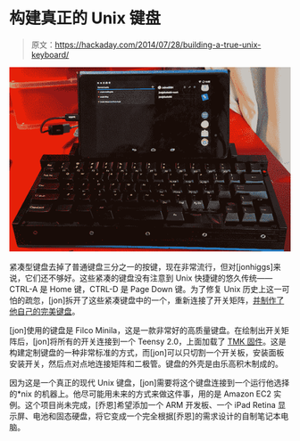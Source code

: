 # 构建真正的 Unix 键盘

> 原文：<https://hackaday.com/2014/07/28/building-a-true-unix-keyboard/>

![keyboard](img/7c4272bb79249ef88797d16eb962a62d.png)

紧凑型键盘去掉了普通键盘三分之一的按键，现在非常流行，但对[jonhiggs]来说，它们还不够好。这些紧凑的键盘没有注意到 Unix 快捷键的悠久传统——CTRL-A 是 Home 键，CTRL-D 是 Page Down 键。为了修复 Unix 历史上这一可怕的疏忽，[jon]拆开了这些紧凑键盘中的一个，重新连接了开关矩阵，[并制作了他自己的完美键盘](https://github.com/jonhiggs/ml62)。

[jon]使用的键盘是 Filco Minila，这是一款非常好的高质量键盘。在绘制出开关矩阵后，[jon]将所有的开关连接到一个 Teensy 2.0，上面加载了 [TMK 固件](https://github.com/tmk/tmk_keyboard)。这是构建定制键盘的一种非常标准的方式，而[jon]可以只切割一个开关板，安装面板安装开关，然后点对点地连接矩阵和二极管。键盘的外壳是由乐高积木制成的。

因为这是一个真正的现代 Unix 键盘，[jon]需要将这个键盘连接到一个运行他选择的*nix 的机器上。他尽可能用未来的方式来做这件事，用的是 Amazon EC2 实例。这个项目尚未完成，[乔恩]希望添加一个 ARM 开发板、一个 iPad Retina 显示屏、电池和固态硬盘，将它变成一个完全根据[乔恩]的需求设计的自制笔记本电脑。